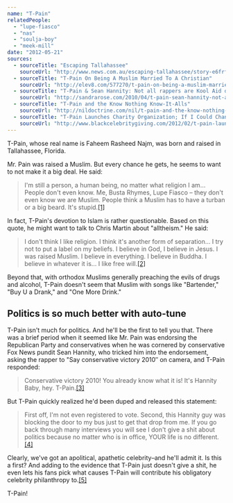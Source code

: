 ```yaml
---
name: "T-Pain"
relatedPeople:
  - "lupe-fiasco"
  - "nas"
  - "soulja-boy"
  - "meek-mill"
date: "2012-05-21"
sources:
  - sourceTitle: "Escaping Tallahassee"
    sourceUrl: "http://www.news.com.au/escaping-tallahassee/story-e6frfn79-1111113720271"
  - sourceTitle: "T-Pain On Being A Muslim Married To A Christian"
    sourceUrl: "http://elev8.com/577270/t-pain-on-being-a-muslim-married-to-a-christian-exclusive-video/"
  - sourceTitle: "T-Pain & Sean Hannity: Not all rappers are Kool Aid drinkers"
    sourceUrl: "http://sandrarose.com/2010/04/t-pain-sean-hannity-not-all-rappers-are-kool-aid-drinkers/"
  - sourceTitle: "T-Pain and the Know Nothing Know-It-Alls"
    sourceUrl: "http://nildoctrine.com/nil/t-pain-and-the-know-nothing-know-it-alls/"
  - sourceTitle: "T-Pain Launches Charity Organization; If I Could Change the World in his Hometown – Tallahassee, FL!"
    sourceUrl: "http://www.blackcelebritygiving.com/2012/02/t-pain-launches-charity-organization-if-i-could-change-the-world-in-his-hometown-tallahassee-fl/"
---
```


T-Pain, whose real name is Faheem Rasheed Najm, was born and raised in Tallahassee, Florida.

Mr. Pain was raised a Muslim. But every chance he gets, he seems to want to not make it a big deal. He said:

>I'm still a person, a human being, no matter what religion I am… People don't even know. Me, Busta Rhymes, Lupe Fiasco – they don't even know we are Muslim. People think a Muslim has to have a turban or a big beard. It's stupid.<a class="source-citation" href="http://www.news.com.au/escaping-tallahassee/story-e6frfn79-1111113720271" title="Escaping Tallahassee">[1]</a>

In fact, T-Pain's devotion to Islam is rather questionable. Based on this quote, he might want to talk to Chris Martin about "alltheism." He said:

>I don't think I like religion. I think it's another form of separation… I try not to put a label on my beliefs. I believe in God, I believe in Jesus. I was raised Muslim. I believe in everything. I believe in Buddha. I believe in whatever it is… I like free will.<a class="source-citation" href="http://elev8.com/577270/t-pain-on-being-a-muslim-married-to-a-christian-exclusive-video/" title="T-Pain On Being A Muslim Married To A Christian">[2]</a>

Beyond that, with orthodox Muslims generally preaching the evils of drugs and alcohol, T-Pain doesn't seem that Muslim with songs like "Bartender," "Buy U a Drank," and "One More Drink."


## Politics is so much better with auto-tune

T-Pain isn't much for politics. And he'll be the first to tell you that. There was a brief period when it seemed like Mr. Pain was endorsing the Republican Party and conservatives when he was cornered by conservative Fox News pundit Sean Hannity, who tricked him into the endorsement, asking the rapper to "Say conservative victory 2010″ on camera, and T-Pain responded:

>Conservative victory 2010! You already know what it is! It's Hannity Baby, hey. T-Pain.<a class="source-citation" href="http://sandrarose.com/2010/04/t-pain-sean-hannity-not-all-rappers-are-kool-aid-drinkers/" title="T-Pain &amp; Sean Hannity: Not all rappers are Kool Aid drinkers">[3]</a>

But T-Pain quickly realized he'd been duped and released this statement:

>First off, I'm not even registered to vote. Second, this Hannity guy was blocking the door to my bus just to get that drop from me. If you go back through many interviews you will see I don't give a shit about politics because no matter who is in office, YOUR life is no different.<a class="source-citation" href="http://nildoctrine.com/nil/t-pain-and-the-know-nothing-know-it-alls/" title="T-Pain and the Know Nothing Know-It-Alls">[4]</a>

Clearly, we've got an apolitical, apathetic celebrity–and he'll admit it. Is this a first? And adding to the evidence that T-Pain just doesn't give a shit, he even lets his fans pick what causes T-Pain will contribute his obligatory celebrity philanthropy to.<a class="source-citation" href="http://www.blackcelebritygiving.com/2012/02/t-pain-launches-charity-organization-if-i-could-change-the-world-in-his-hometown-tallahassee-fl/" title="T-Pain Launches Charity Organization; If I Could Change the World in his Hometown – Tallahassee, FL!">[5]</a>

T-Pain!